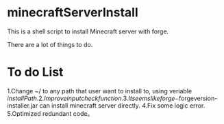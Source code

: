 # minecraftServerInstall
This is a shell script to install Minecraft server with forge.

There are a lot of things to do.

# To do List
1.Change ~/ to any path that user want to install to, using veriable $installPath.
2.Improve input check function.
3.It seems like forge-$forgeversion-installer.jar can install minecraft server directly.
4.Fix some logic error.
5.Optimized redundant code。
